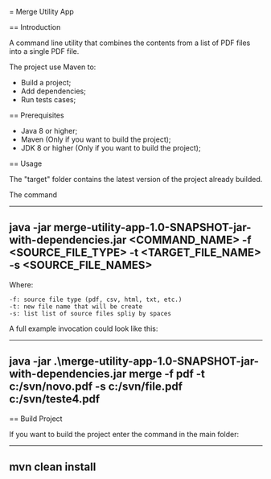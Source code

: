 = Merge Utility App

== Introduction

A command line utility that combines the contents from a list of PDF files into a single PDF file.

The project use Maven to:

* Build a project;
* Add dependencies;
* Run tests cases;

== Prerequisites

* Java 8 or higher;
* Maven (Only if you want to build the project);
* JDK 8 or higher (Only if you want to build the project);

== Usage

The "target" folder contains the latest version of the project already builded.

The command 

----
java -jar merge-utility-app-1.0-SNAPSHOT-jar-with-dependencies.jar <COMMAND_NAME> -f <SOURCE_FILE_TYPE> -t <TARGET_FILE_NAME> -s <SOURCE_FILE_NAMES> 
----

Where: 

	-f: source file type (pdf, csv, html, txt, etc.)
    -t: new file name that will be create
	-s: list list of source files spliy by spaces

A full example invocation could look like this:

----
java -jar .\merge-utility-app-1.0-SNAPSHOT-jar-with-dependencies.jar merge -f pdf -t c:/svn/novo.pdf -s c:/svn/file.pdf c:/svn/teste4.pdf
----

== Build Project

If you want to build the project enter the command in the main folder:

---
mvn clean install
---
